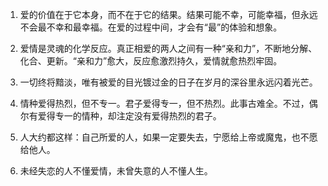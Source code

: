 1. 爱的价值在于它本身，而不在于它的结果。结果可能不幸，可能幸福，但永远不会最不幸和最幸福。在爱的过程中间，才会有“最”的体验和想象。

2. 爱情是灵魂的化学反应。真正相爱的两人之间有一种“亲和力”，不断地分解、化合、更新。“亲和力”愈大，反应愈激烈持久，爱情就愈热烈牢固。

3. 一切终将黯淡，唯有被爱的目光镀过金的日子在岁月的深谷里永远闪着光芒。

4. 情种爱得热烈，但不专一。君子爱得专一，但不热烈。此事古难全。不过，偶尔有爱得专一的情种，却注定没有爱得热烈的君子。

5. 人大约都这样：自己所爱的人，如果一定要失去，宁愿给上帝或魔鬼，也不愿给他人。

6. 未经失恋的人不懂爱情，未曾失意的人不懂人生。
